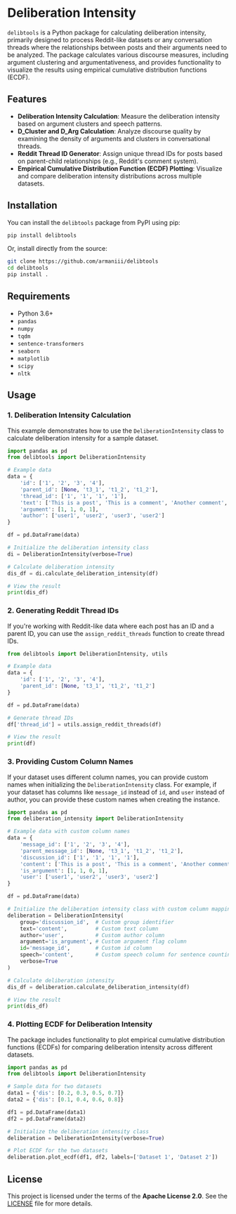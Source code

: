 # Deliberation Intensity

`delibtools` is a Python package for calculating deliberation intensity, primarily designed to process Reddit-like datasets or any conversation threads where the relationships between posts and their arguments need to be analyzed. The package calculates various discourse measures, including argument clustering and argumentativeness, and provides functionality to visualize the results using empirical cumulative distribution functions (ECDF).

## Features

- **Deliberation Intensity Calculation**: Measure the deliberation intensity based on argument clusters and speech patterns.
- **D_Cluster and D_Arg Calculation**: Analyze discourse quality by examining the density of arguments and clusters in conversational threads.
- **Reddit Thread ID Generator**: Assign unique thread IDs for posts based on parent-child relationships (e.g., Reddit's comment system).
- **Empirical Cumulative Distribution Function (ECDF) Plotting**: Visualize and compare deliberation intensity distributions across multiple datasets.

## Installation

You can install the `delibtools` package from PyPI using pip:

```bash
pip install delibtools
```

Or, install directly from the source:

```bash
git clone https://github.com/armaniii/delibtools
cd delibtools
pip install .
```

## Requirements

- Python 3.6+
- `pandas`
- `numpy`
- `tqdm`
- `sentence-transformers`
- `seaborn`
- `matplotlib`
- `scipy`
- `nltk`

## Usage

### 1. **Deliberation Intensity Calculation**

This example demonstrates how to use the `DeliberationIntensity` class to calculate deliberation intensity for a sample dataset.

```python
import pandas as pd
from delibtools import DeliberationIntensity

# Example data
data = {
    'id': ['1', '2', '3', '4'],
    'parent_id': [None, 't3_1', 't1_2', 't1_2'],
    'thread_id': ['1', '1', '1', '1'],
    'text': ['This is a post', 'This is a comment', 'Another comment', 'Yet another comment'],
    'argument': [1, 1, 0, 1],
    'author': ['user1', 'user2', 'user3', 'user2']
}

df = pd.DataFrame(data)

# Initialize the deliberation intensity class
di = DeliberationIntensity(verbose=True)

# Calculate deliberation intensity
dis_df = di.calculate_deliberation_intensity(df)

# View the result
print(dis_df)
```

### 2. **Generating Reddit Thread IDs**

If you're working with Reddit-like data where each post has an ID and a parent ID, you can use the `assign_reddit_threads` function to create thread IDs.

```python
from delibtools import DeliberationIntensity, utils

# Example data
data = {
    'id': ['1', '2', '3', '4'],
    'parent_id': [None, 't3_1', 't1_2', 't1_2']
}

df = pd.DataFrame(data)

# Generate thread IDs
df['thread_id'] = utils.assign_reddit_threads(df)

# View the result
print(df)
```

### 3. **Providing Custom Column Names**
If your dataset uses different column names, you can provide custom names when initializing the `DeliberationIntensity` class. For example, if your dataset has columns like `message_id` instead of `id`, and `user` instead of author, you can provide these custom names when creating the instance.

```python
import pandas as pd
from deliberation_intensity import DeliberationIntensity

# Example data with custom column names
data = {
    'message_id': ['1', '2', '3', '4'],
    'parent_message_id': [None, 't3_1', 't1_2', 't1_2'],
    'discussion_id': ['1', '1', '1', '1'],
    'content': ['This is a post', 'This is a comment', 'Another comment', 'Yet another comment'],
    'is_argument': [1, 1, 0, 1],
    'user': ['user1', 'user2', 'user3', 'user2']
}

df = pd.DataFrame(data)

# Initialize the deliberation intensity class with custom column mappings
deliberation = DeliberationIntensity(
    group='discussion_id',  # Custom group identifier
    text='content',         # Custom text column
    author='user',          # Custom author column
    argument='is_argument', # Custom argument flag column
    id='message_id',        # Custom id column
    speech='content',       # Custom speech column for sentence counting
    verbose=True
)

# Calculate deliberation intensity
dis_df = deliberation.calculate_deliberation_intensity(df)

# View the result
print(dis_df)
```



### 4. **Plotting ECDF for Deliberation Intensity**

The package includes functionality to plot empirical cumulative distribution functions (ECDFs) for comparing deliberation intensity across different datasets.

```python
import pandas as pd
from delibtools import DeliberationIntensity

# Sample data for two datasets
data1 = {'dis': [0.2, 0.3, 0.5, 0.7]}
data2 = {'dis': [0.1, 0.4, 0.6, 0.8]}

df1 = pd.DataFrame(data1)
df2 = pd.DataFrame(data2)

# Initialize the deliberation intensity class
deliberation = DeliberationIntensity(verbose=True)

# Plot ECDF for the two datasets
deliberation.plot_ecdf(df1, df2, labels=['Dataset 1', 'Dataset 2'])
```

## License

This project is licensed under the terms of the **Apache License 2.0**. See the [LICENSE](LICENSE) file for more details.
